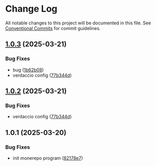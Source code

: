 # Change Log

All notable changes to this project will be documented in this file.
See [Conventional Commits](https://conventionalcommits.org) for commit guidelines.

## [1.0.3](https://github.com/abcdyeah/lf-monerepo/compare/@lf/cli@1.0.1...@lf/cli@1.0.3) (2025-03-21)


### Bug Fixes

* bug ([1b62b08](https://github.com/abcdyeah/lf-monerepo/commit/1b62b08ca8a13aa573d83d44ad85542e6669ee28))
* verdaccio config ([77b344d](https://github.com/abcdyeah/lf-monerepo/commit/77b344d0e598d35ce745b03a0fbfb93ba92a83e0))





## [1.0.2](https://github.com/abcdyeah/lf-monerepo/compare/@lf/cli@1.0.1...@lf/cli@1.0.2) (2025-03-21)


### Bug Fixes

* verdaccio config ([77b344d](https://github.com/abcdyeah/lf-monerepo/commit/77b344d0e598d35ce745b03a0fbfb93ba92a83e0))





## 1.0.1 (2025-03-20)


### Bug Fixes

* init monerepo program ([82178e7](https://github.com/abcdyeah/lf-monerepo/commit/82178e7b3bf3472e1ebe2f7d65c1cee6cc5ea0ef))
